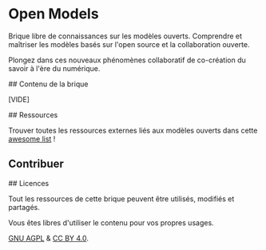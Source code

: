 # Open Models

Brique libre de connaissances sur les modèles ouverts. Comprendre et maîtriser les modèles basés sur l'open source et la collaboration ouverte.

Plongez dans ces nouveaux phénomènes collaboratif de co-création du savoir à l'ère du numérique.

## Contenu de la brique

[VIDE]

## Ressources

Trouver toutes les ressources externes liés aux modèles ouverts dans cette [awesome list](/awesome-list.md) !

## Contribuer

## Licences

Tout les ressources de cette brique peuvent être utilisés, modifiés et partagés.

Vous êtes libres d'utiliser le contenu pour vos propres usages.

[GNU AGPL](/LICENSE) & [CC BY 4.0](/LICENSE_CC).
